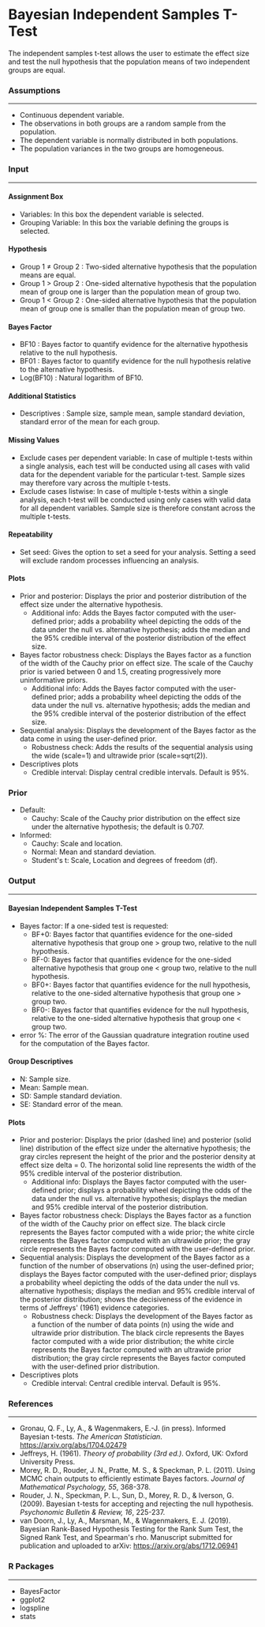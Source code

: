 Bayesian Independent Samples T-Test
===
The independent samples t-test allows the user to estimate the effect size and test the null hypothesis that the population means of two independent groups are equal. 

### Assumptions
---

- Continuous dependent variable.
- The observations in both groups are a random sample from the population.
- The dependent variable is normally distributed in both populations.
- The population variances in the two groups are homogeneous.


### Input
---

#### Assignment Box 
- Variables: In this box the dependent variable is selected.  
- Grouping Variable: In this box the variable defining the groups is selected. 

#### Hypothesis
-  Group 1 &ne; Group 2 : Two-sided alternative hypothesis that the population means are equal.
-  Group 1 &gt; Group 2 : One-sided alternative hypothesis that the population mean of group one is larger than the population mean of group two.
-  Group 1 &lt; Group 2 : One-sided alternative hypothesis that the population mean of group one is smaller than the population mean of group two.

#### Bayes Factor
-  BF10 : Bayes factor to quantify evidence for the alternative hypothesis relative to the null hypothesis.
-  BF01 : Bayes factor to quantify evidence for the null hypothesis relative to the alternative hypothesis.
-  Log(BF10) : Natural logarithm of BF10.

#### Additional Statistics
-  Descriptives : Sample size, sample mean, sample standard deviation, standard error of the mean for each group.

#### Missing Values
- Exclude cases per dependent variable: In case of multiple t-tests within a single analysis, each test will be conducted using all cases with valid data for the dependent variable for the particular t-test. Sample sizes may therefore vary across the multiple t-tests.
- Exclude cases listwise: In case of multiple t-tests within a single analysis, each t-test will be conducted using only cases with valid data for all dependent variables. Sample size is therefore constant across the multiple t-tests.

#### Repeatability
- Set seed: Gives the option to set a seed for your analysis. Setting a seed will exclude random processes influencing an analysis.

#### Plots
- Prior and posterior: Displays the prior and posterior distribution of the effect size under the alternative hypothesis.
  - Additional info: Adds the Bayes factor computed with the user-defined prior; adds a probability wheel depicting the odds of the data under the null vs. alternative hypothesis; adds the median and the 95% credible interval of the posterior distribution of the effect size.
- Bayes factor robustness check: Displays the Bayes factor as a function of the width of the Cauchy prior on effect size. The scale of the Cauchy prior is varied between 0 and 1.5, creating progressively more uninformative priors.
  - Additional info: Adds the Bayes factor computed with the user-defined prior; adds a probability wheel depicting the odds of the data under the null vs. alternative hypothesis; adds the median and the 95% credible interval of the posterior distribution of the effect size.
- Sequential analysis: Displays the development of the Bayes factor as the data come in using the user-defined prior.
  - Robustness check: Adds the results of the sequential analysis using the wide (scale=1) and ultrawide prior (scale=sqrt(2)).
- Descriptives plots
  - Credible interval: Display central credible intervals. Default is 95%.


### Prior
- Default:
  - Cauchy: Scale of the Cauchy prior distribution on the effect size under the alternative hypothesis; the default is 0.707.
- Informed:
  -  Cauchy: Scale and location.
  - Normal: Mean and standard deviation.
  - Student's t: Scale, Location and degrees of freedom (df).

### Output
---

#### Bayesian Independent Samples T-Test
- Bayes factor: If a one-sided test is requested:
  - BF+0: Bayes factor that quantifies evidence for the one-sided alternative hypothesis that group one > group two, relative to the null hypothesis.
  - BF-0: Bayes factor that quantifies evidence for the one-sided alternative hypothesis that group one < group two, relative to the null hypothesis.
  - BF0+: Bayes factor that quantifies evidence for the null hypothesis, relative to the one-sided alternative hypothesis that group one > group two.
  - BF0-: Bayes factor that quantifies evidence for the null hypothesis, relative to the one-sided alternative hypothesis that group one < group two.
- error %: The error of the Gaussian quadrature integration routine used for the computation of the Bayes factor.

#### Group Descriptives
- N: Sample size.
- Mean: Sample mean.
- SD: Sample standard deviation.
- SE: Standard error of the mean.

#### Plots
- Prior and posterior: Displays the prior (dashed line) and posterior (solid line) distribution of the effect size under the alternative hypothesis; the gray circles represent the height of the prior and the posterior density at effect size delta = 0. The horizontal solid line represents the width of the 95% credible interval of the posterior distribution.
  - Additional info: Displays the Bayes factor computed with the user-defined prior; displays a probability wheel depicting the odds of the data under the null vs. alternative hypothesis; displays the median and 95% credible interval of the posterior distribution.
- Bayes factor robustness check: Displays the Bayes factor as a function of the width of the Cauchy prior on effect size. The black circle represents the Bayes factor computed with a wide prior; the white circle represents the Bayes factor computed with an ultrawide prior; the gray circle represents the Bayes factor computed with the user-defined prior.
- Sequential analysis: Displays the development of the Bayes factor as a function of the number of observations (n) using the user-defined prior; displays the Bayes factor computed with the user-defined prior; displays a probability wheel depicting the odds of the data under the null vs. alternative hypothesis; displays the median and 95% credible interval of the posterior distribution; shows the decisiveness of the evidence in terms of Jeffreys' (1961) evidence categories.
  - Robustness check: Displays the development of the Bayes factor as a function of the number of data points (n) using the wide and ultrawide prior distribution. The black circle represents the Bayes factor computed with a wide prior distribution; the white circle represents the Bayes factor computed with an ultrawide prior distribution; the gray circle represents the Bayes factor computed with the user-defined prior distribution.
- Descriptives plots
  - Credible interval: Central credible interval. Default is 95%.


### References
---
- Gronau, Q. F., Ly, A., & Wagenmakers, E.-J. (in press). Informed Bayesian t-tests. *The American Statistician*. <a href="https://arxiv.org/abs/1704.02479">https://arxiv.org/abs/1704.02479</a>
- Jeffreys, H. (1961).  *Theory of probability (3rd ed.)*. Oxford, UK: Oxford University Press.
- Morey, R. D., Rouder, J. N., Pratte, M. S., & Speckman, P. L. (2011). Using MCMC chain outputs to efficiently estimate Bayes factors.  *Journal of Mathematical Psychology, 55*, 368-378.
- Rouder, J. N., Speckman, P. L., Sun, D., Morey, R. D., & Iverson, G. (2009). Bayesian t-tests for accepting and rejecting the null hypothesis.  *Psychonomic Bulletin & Review, 16*, 225-237.
- van Doorn, J., Ly, A., Marsman, M., & Wagenmakers, E. J. (2019). Bayesian Rank-Based Hypothesis Testing for the Rank Sum Test, the Signed Rank Test, and Spearman's rho. Manuscript submitted for publication and uploaded to arXiv: <a href="https://arxiv.org/abs/1712.06941">https://arxiv.org/abs/1712.06941</a> 


### R Packages
---
- BayesFactor
- ggplot2
- logspline
- stats
